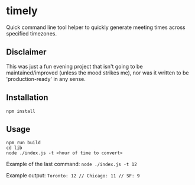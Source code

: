 # timely

Quick command line tool helper to quickly generate meeting times across specified timezones.

## Disclaimer
This was just a fun evening project that isn't going to be maintained/improved (unless the mood strikes me), nor was it written to be 'production-ready' in any sense.


## Installation

`npm install`

## Usage

```
npm run build
cd lib
node ./index.js -t <hour of time to convert>
```

Example of the last command: `node ./index.js -t 12`

Example output: `Toronto: 12 // Chicago: 11 // SF: 9`
